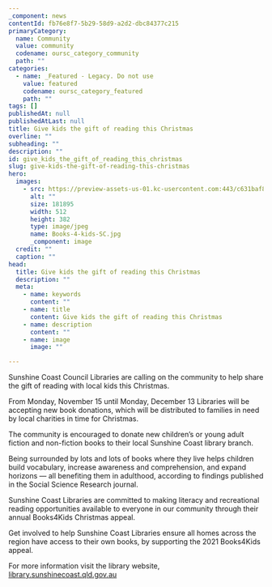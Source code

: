 ```yaml
---
_component: news
contentId: fb76e8f7-5b29-58d9-a2d2-dbc84377c215
primaryCategory:
  name: Community
  value: community
  codename: oursc_category_community
  path: ""
categories:
  - name: _Featured - Legacy. Do not use
    value: featured
    codename: oursc_category_featured
    path: ""
tags: []
publishedAt: null
publishedAtLast: null
title: Give kids the gift of reading this Christmas
overline: ""
subheading: ""
description: ""
id: give_kids_the_gift_of_reading_this_christmas
slug: give-kids-the-gift-of-reading-this-christmas
hero:
  images:
    - src: https://preview-assets-us-01.kc-usercontent.com:443/c631baf8-1b46-001f-580c-d0001b68b4a8/dfc34b92-9cad-412a-9590-a66723ef0151/Books-4-kids-SC.jpg
      alt: ""
      size: 181895
      width: 512
      height: 382
      type: image/jpeg
      name: Books-4-kids-SC.jpg
      _component: image
  credit: ""
  caption: ""
head:
  title: Give kids the gift of reading this Christmas
  description: ""
  meta:
    - name: keywords
      content: ""
    - name: title
      content: Give kids the gift of reading this Christmas
    - name: description
      content: ""
    - name: image
      image: ""

---
```

Sunshine Coast Council Libraries are calling on the community to help share the gift of reading with local kids this Christmas.

From Monday, November 15 until Monday, December 13 Libraries will be accepting new book donations, which will be distributed to families in need by local charities in time for Christmas. 

The community is encouraged to donate new children’s or young adult fiction and non-fiction books to their local Sunshine Coast library branch.

Being surrounded by lots and lots of books where they live helps children build vocabulary, increase awareness and comprehension, and expand horizons — all benefiting them in adulthood, according to findings published in the Social Science Research journal.

Sunshine Coast Libraries are committed to making literacy and recreational reading opportunities available to everyone in our community through their annual Books4Kids Christmas appeal.

Get involved to help Sunshine Coast Libraries ensure all homes across the region have access to their own books, by supporting the 2021 Books4Kids appeal.

For more information visit the library website, [library.sunshinecoast.qld.gov.au](https://library.sunshinecoast.qld.gov.au/)
